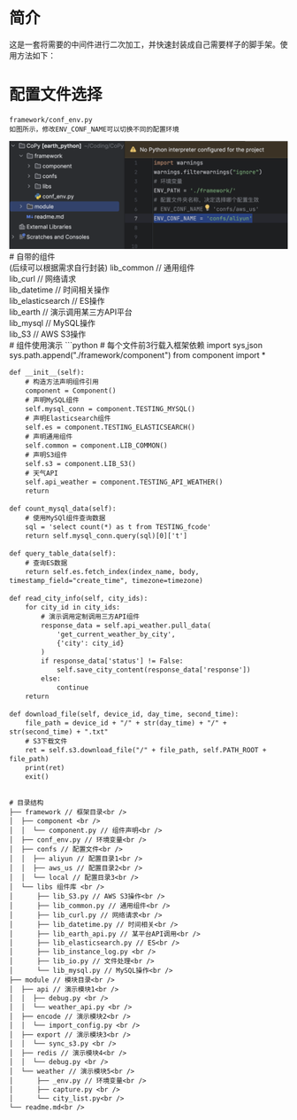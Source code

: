 # 简介
这是一套将需要的中间件进行二次加工，并快速封装成自己需要样子的脚手架。使用方法如下：
# 配置文件选择
```
framework/conf_env.py
如图所示，修改ENV_CONF_NAME可以切换不同的配置环境
```
<img src="config_screenshot.png">
# 自带的组件<br />
(后续可以根据需求自行封装)
lib_common // 通用组件 <br />
lib_curl // 网络请求 <br />
lib_datetime // 时间相关操作<br />
lib_elasticsearch // ES操作<br />
lib_earth // 演示调用某三方API平台<br />
lib_mysql // MySQL操作<br />
lib_S3 // AWS S3操作<br />
# 组件使用演示
```python
# 每个文件前3行载入框架依赖
import sys,json
sys.path.append("./framework/component")
from component import *

    def __init__(self):
        # 构造方法声明组件引用
        component = Component()
        # 声明MySQL组件
        self.mysql_conn = component.TESTING_MYSQL()
        # 声明Elasticsearch组件
        self.es = component.TESTING_ELASTICSEARCH()
        # 声明通用组件
        self.common = component.LIB_COMMON()
        # 声明S3组件
        self.s3 = component.LIB_S3()
        # 天气API         
        self.api_weather = component.TESTING_API_WEATHER()
        return
    
    def count_mysql_data(self):
        # 使用MySQl组件查询数据
        sql = 'select count(*) as t from TESTING_fcode'
        return self.mysql_conn.query(sql)[0]['t']
        
    def query_table_data(self):
        # 查询ES数据
        return self.es.fetch_index(index_name, body, timestamp_field="create_time", timezone=timezone)

    def read_city_info(self, city_ids):
        for city_id in city_ids:
            # 演示调用定制调用三方API组件
            response_data = self.api_weather.pull_data(
                'get_current_weather_by_city',
                {'city': city_id}
            )
            if response_data['status'] != False:
                self.save_city_content(response_data['response'])
            else:
                continue
        return

    def download_file(self, device_id, day_time, second_time):
        file_path = device_id + "/" + str(day_time) + "/" + str(second_time) + ".txt"
        # S3下载文件
        ret = self.s3.download_file("/" + file_path, self.PATH_ROOT + file_path)
        print(ret)
        exit()
```

# 目录结构
├── framework // 框架目录<br />
│  ├── component <br />
│  │  └── component.py // 组件声明<br />
│  ├── conf_env.py // 环境变量<br />
│  ├── confs // 配置文件<br />
│  │  ├── aliyun // 配置目录1<br />
│  │  ├── aws_us // 配置目录2<br />
│  │  └── local // 配置目录3<br />
│  └── libs 组件库 <br />
│      ├── lib_S3.py // AWS S3操作<br />
│      ├── lib_common.py // 通用组件<br />
│      ├── lib_curl.py // 网络请求<br />
│      ├── lib_datetime.py // 时间相关<br />
│      ├── lib_earth_api.py // 某平台API调用<br />
│      ├── lib_elasticsearch.py // ES<br />
│      ├── lib_instance_log.py <br />
│      ├── lib_io.py // 文件处理<br />
│      └── lib_mysql.py // MySQL操作<br />
├── module // 模块目录<br />
│  ├── api // 演示模块1<br />
│  │  ├── debug.py <br />
│  │  └── weather_api.py <br />
│  ├── encode // 演示模块2<br />
│  │  └── import_config.py <br />
│  ├── export // 演示模块3<br />
│  │  └── sync_s3.py <br />
│  ├── redis // 演示模块4<br />
│  │  └── debug.py <br />
│  └── weather // 演示模块5<br />
│      ├── _env.py // 环境变量<br />
│      ├── capture.py <br />
│      └── city_list.py<br />
└── readme.md<br />



